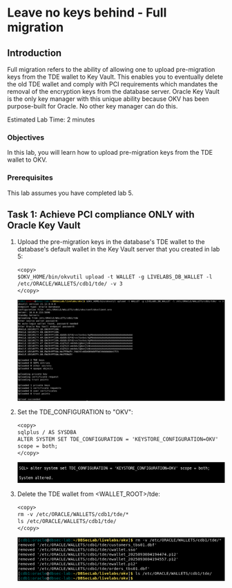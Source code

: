 # Leave no keys behind - Full migration

## Introduction
Full migration refers to the ability of allowing one to upload pre-migration keys from the TDE wallet to Key Vault. This enables you to eventually delete the old TDE wallet and comply with PCI requirements which mandates the removal of the encryption keys from the database server. Oracle Key Vault is the only key manager with this unique ability because OKV has been purpose-built for Oracle. No other key manager can do this.

Estimated Lab Time: 2 minutes

### Objectives
In this lab, you will learn how to upload pre-migration keys from the TDE wallet to OKV.

### Prerequisites
This lab assumes you have completed lab 5.

## Task 1: Achieve PCI compliance ONLY with Oracle Key Vault

1. Upload the pre-migration keys in the database's TDE wallet to the database's default wallet in the Key Vault server that you created in lab 5:

    ````
    <copy>
    $OKV_HOME/bin/okvutil upload -t WALLET -g LIVELABS_DB_WALLET -l /etc/ORACLE/WALLETS/cdb1/tde/ -v 3
    </copy>
    ````

   ![Key Vault](./images/image-2025-09-27_upload.png "Upload the pre-migration key from the old TDE wallet into the OKV wallet that you created in Lab 5:")

2. Set the TDE_CONFIGURATION to "OKV":

    ````
    <copy>
    sqlplus / AS SYSDBA
    ALTER SYSTEM SET TDE_CONFIGURATION = 'KEYSTORE_CONFIGURATION=OKV' scope = both;
    </copy>
    ````

   ![Key Vault](./images/TDE_CONFIG_OKV.png "Set the TDE_CONFIGURATION to 'OKV'")

3. Delete the TDE wallet from &lt;WALLET_ROOT&gt;/tde:

    ````
    <copy>
    rm -v /etc/ORACLE/WALLETS/cdb1/tde/*
    ls /etc/ORACLE/WALLETS/cdb1/tde/
    </copy>
    ````

   ![Key Vault](./images/image-2025-09-05-delete-wallet-after-upload.png "Delete the old TDE wallet from <WALLET_ROOT>/tde:")
